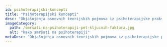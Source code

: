 ```yaml
---
id: psihoterapijski-koncepti
title: "Psihoterapijski koncepti"
desc: "Objašnjenja osnovnih teorijskih pojmova iz psihoterapijske prakse koji vam mogu biti korisni u životu."
imageCategory:
  path: /smrsati-na-psihoterapiji-pet-kljucnih-faktora.jpg
  alt: "kako smršati na psihoterapiji"
metaDesc: "Objašnjenja osnovnih teorijskih pojmova iz psihoterapijske prakse koji vam mogu biti korisni u životu."
---
```

